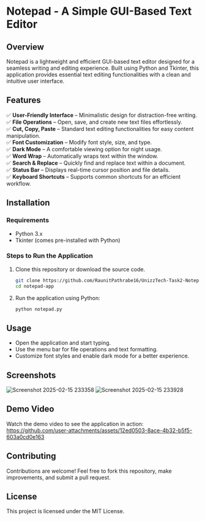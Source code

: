 # Notepad - A Simple GUI-Based Text Editor

## Overview
Notepad is a lightweight and efficient GUI-based text editor designed for a seamless writing and editing experience. Built using Python and Tkinter, this application provides essential text editing functionalities with a clean and intuitive user interface.

## Features
✅ **User-Friendly Interface** – Minimalistic design for distraction-free writing.  
✅ **File Operations** – Open, save, and create new text files effortlessly.  
✅ **Cut, Copy, Paste** – Standard text editing functionalities for easy content manipulation.  
✅ **Font Customization** – Modify font style, size, and type.  
✅ **Dark Mode** – A comfortable viewing option for night usage.  
✅ **Word Wrap** – Automatically wraps text within the window.  
✅ **Search & Replace** – Quickly find and replace text within a document.  
✅ **Status Bar** – Displays real-time cursor position and file details.  
✅ **Keyboard Shortcuts** – Supports common shortcuts for an efficient workflow.  

## Installation
### **Requirements**
- Python 3.x
- Tkinter (comes pre-installed with Python)

### **Steps to Run the Application**
1. Clone this repository or download the source code.
   ```bash
   git clone https://github.com/RaunitPathrabe16/UnizzTech-Task2-Notepad-.git
   cd notepad-app
   ```
2. Run the application using Python:
   ```bash
   python notepad.py
   ```

## Usage
- Open the application and start typing.
- Use the menu bar for file operations and text formatting.
- Customize font styles and enable dark mode for a better experience.

## Screenshots
![Screenshot 2025-02-15 233358](https://github.com/user-attachments/assets/0eb86e77-bb21-4850-ae2f-5548b9bee878)
![Screenshot 2025-02-15 233928](https://github.com/user-attachments/assets/73cf3629-cc2f-4a38-8cdf-82eeada71be6)

## Demo Video
Watch the demo video to see the application in action:  
https://github.com/user-attachments/assets/12ed0503-8ace-4b32-b5f5-603a0cd0e163

## Contributing
Contributions are welcome! Feel free to fork this repository, make improvements, and submit a pull request.

## License
This project is licensed under the MIT License.

